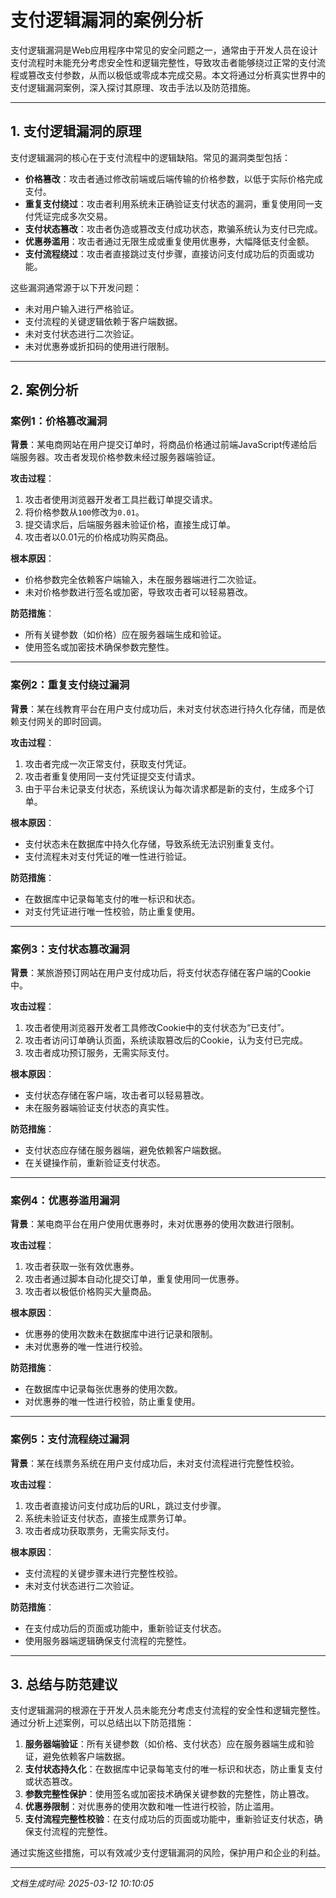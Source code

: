 # 支付逻辑漏洞的案例分析

支付逻辑漏洞是Web应用程序中常见的安全问题之一，通常由于开发人员在设计支付流程时未能充分考虑安全性和逻辑完整性，导致攻击者能够绕过正常的支付流程或篡改支付参数，从而以极低或零成本完成交易。本文将通过分析真实世界中的支付逻辑漏洞案例，深入探讨其原理、攻击手法以及防范措施。

---

## 1. 支付逻辑漏洞的原理

支付逻辑漏洞的核心在于支付流程中的逻辑缺陷。常见的漏洞类型包括：

- **价格篡改**：攻击者通过修改前端或后端传输的价格参数，以低于实际价格完成支付。
- **重复支付绕过**：攻击者利用系统未正确验证支付状态的漏洞，重复使用同一支付凭证完成多次交易。
- **支付状态篡改**：攻击者伪造或篡改支付成功状态，欺骗系统认为支付已完成。
- **优惠券滥用**：攻击者通过无限生成或重复使用优惠券，大幅降低支付金额。
- **支付流程绕过**：攻击者直接跳过支付步骤，直接访问支付成功后的页面或功能。

这些漏洞通常源于以下开发问题：
- 未对用户输入进行严格验证。
- 支付流程的关键逻辑依赖于客户端数据。
- 未对支付状态进行二次验证。
- 未对优惠券或折扣码的使用进行限制。

---

## 2. 案例分析

### 案例1：价格篡改漏洞

**背景**：某电商网站在用户提交订单时，将商品价格通过前端JavaScript传递给后端服务器。攻击者发现价格参数未经过服务器端验证。

**攻击过程**：
1. 攻击者使用浏览器开发者工具拦截订单提交请求。
2. 将价格参数从`100`修改为`0.01`。
3. 提交请求后，后端服务器未验证价格，直接生成订单。
4. 攻击者以0.01元的价格成功购买商品。

**根本原因**：
- 价格参数完全依赖客户端输入，未在服务器端进行二次验证。
- 未对价格参数进行签名或加密，导致攻击者可以轻易篡改。

**防范措施**：
- 所有关键参数（如价格）应在服务器端生成和验证。
- 使用签名或加密技术确保参数完整性。

---

### 案例2：重复支付绕过漏洞

**背景**：某在线教育平台在用户支付成功后，未对支付状态进行持久化存储，而是依赖支付网关的即时回调。

**攻击过程**：
1. 攻击者完成一次正常支付，获取支付凭证。
2. 攻击者重复使用同一支付凭证提交支付请求。
3. 由于平台未记录支付状态，系统误认为每次请求都是新的支付，生成多个订单。

**根本原因**：
- 支付状态未在数据库中持久化存储，导致系统无法识别重复支付。
- 支付流程未对支付凭证的唯一性进行验证。

**防范措施**：
- 在数据库中记录每笔支付的唯一标识和状态。
- 对支付凭证进行唯一性校验，防止重复使用。

---

### 案例3：支付状态篡改漏洞

**背景**：某旅游预订网站在用户支付成功后，将支付状态存储在客户端的Cookie中。

**攻击过程**：
1. 攻击者使用浏览器开发者工具修改Cookie中的支付状态为“已支付”。
2. 攻击者访问订单确认页面，系统读取篡改后的Cookie，认为支付已完成。
3. 攻击者成功预订服务，无需实际支付。

**根本原因**：
- 支付状态存储在客户端，攻击者可以轻易篡改。
- 未在服务器端验证支付状态的真实性。

**防范措施**：
- 支付状态应存储在服务器端，避免依赖客户端数据。
- 在关键操作前，重新验证支付状态。

---

### 案例4：优惠券滥用漏洞

**背景**：某电商平台在用户使用优惠券时，未对优惠券的使用次数进行限制。

**攻击过程**：
1. 攻击者获取一张有效优惠券。
2. 攻击者通过脚本自动化提交订单，重复使用同一优惠券。
3. 攻击者以极低价格购买大量商品。

**根本原因**：
- 优惠券的使用次数未在数据库中进行记录和限制。
- 未对优惠券的唯一性进行校验。

**防范措施**：
- 在数据库中记录每张优惠券的使用次数。
- 对优惠券的唯一性进行校验，防止重复使用。

---

### 案例5：支付流程绕过漏洞

**背景**：某在线票务系统在用户支付成功后，未对支付流程进行完整性校验。

**攻击过程**：
1. 攻击者直接访问支付成功后的URL，跳过支付步骤。
2. 系统未验证支付状态，直接生成票务订单。
3. 攻击者成功获取票务，无需实际支付。

**根本原因**：
- 支付流程的关键步骤未进行完整性校验。
- 未对支付状态进行二次验证。

**防范措施**：
- 在支付成功后的页面或功能中，重新验证支付状态。
- 使用服务器端逻辑确保支付流程的完整性。

---

## 3. 总结与防范建议

支付逻辑漏洞的根源在于开发人员未能充分考虑支付流程的安全性和逻辑完整性。通过分析上述案例，可以总结出以下防范措施：

1. **服务器端验证**：所有关键参数（如价格、支付状态）应在服务器端生成和验证，避免依赖客户端数据。
2. **支付状态持久化**：在数据库中记录每笔支付的唯一标识和状态，防止重复支付或状态篡改。
3. **参数完整性保护**：使用签名或加密技术确保关键参数的完整性，防止篡改。
4. **优惠券限制**：对优惠券的使用次数和唯一性进行校验，防止滥用。
5. **支付流程完整性校验**：在支付成功后的页面或功能中，重新验证支付状态，确保支付流程的完整性。

通过实施这些措施，可以有效减少支付逻辑漏洞的风险，保护用户和企业的利益。

---

*文档生成时间: 2025-03-12 10:10:05*
